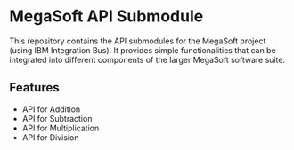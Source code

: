 # MegaSoft API Submodule
This repository contains the API submodules for the MegaSoft project (using IBM Integration Bus). It provides simple functionalities that can be integrated into different components of the larger MegaSoft software suite.
## Features
- API for Addition
- API for Subtraction
- API for Multiplication
- API for Division
  
